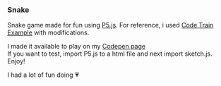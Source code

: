 ### Snake

Snake game made for fun using [P5.js](https://p5js.org).
For reference, i used [Code Train Example](https://www.youtube.com/watch?v=AaGK-fj-BAM) with modifications.

I made it available to play on my [Codepen page](https://codepen.io/hasher/pen/VGrdPa)<br>
If you want to test, import P5.js to a html file and next import sketch.js. Enjoy!

I had a lot of fun doing :heartpulse:
